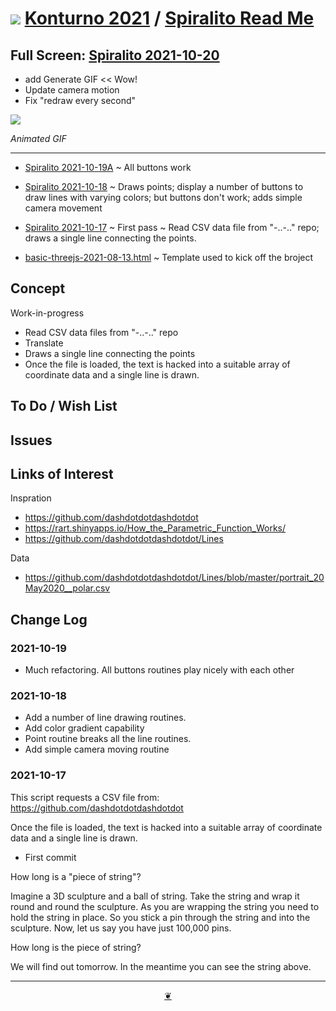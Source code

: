 # [![](https://pushme-pullyou.github.io/tootoo-2021/lib/assets/icons/mark-github.svg )](https://github.com/konturno/konturno.github.io/ "Source code on GitHub" ) [Konturno 2021]( https://konturno.github.io/ "Home page" )  / [Spiralito Read Me]( https://konturno.github.io/sandbox/spiralito/readme.html)


<!--@@@
<div class=iframe-resize ><iframe src=https://konturno.github.io/sandbox/spiralito/ height=100% width=100% ></iframe></div>
_"Spiralito" in a resizable window. One finger to rotate. Two to zoom._
@@@-->

## Full Screen: [Spiralito 2021-10-20]( https://konturno.github.io/sandbox/spiralito/r-2021-10-20/spiralito.html )

* add Generate GIF << Wow!
* Update camera motion
* Fix "redraw every second"

![]( https://konturno.github.io/images/2021-10-20-model.gif)

_Animated GIF_

***

* [Spiralito 2021-10-19A]( https://konturno.github.io/sandbox/spiralito/r-2021-10-19/spiralito.html ) ~ All buttons work

* [Spiralito 2021-10-18]( https://konturno.github.io/sandbox/spiralito/r-2021-10-18/spiralito.html ) ~ Draws points; display a number of buttons to draw lines with varying colors;  but buttons don't work; adds simple camera movement


* [Spiralito 2021-10-17]( https://konturno.github.io/sandbox/spiralito/r-2021-10-17/spiralito.html ) ~ First pass ~ Read CSV data file from "-..-.." repo; draws a single line connecting the points.

* [basic-threejs-2021-08-13.html]( https://github.com/konturno/konturno.github.io/blob/master/templates/basic-threejs-2021-08-13.html ) ~ Template used to kick off the broject

## Concept

Work-in-progress

* Read CSV data files from "-..-.." repo
* Translate
* Draws a single line connecting the points
* Once the file is loaded, the text is hacked into a suitable array of coordinate data and a single line is drawn.


## To Do / Wish List


## Issues


## Links of Interest

Inspration

* https://github.com/dashdotdotdashdotdot
* https://rart.shinyapps.io/How_the_Parametric_Function_Works/
* https://github.com/dashdotdotdashdotdot/Lines

Data
* https://github.com/dashdotdotdashdotdot/Lines/blob/master/portrait_20May2020__polar.csv

## Change Log

### 2021-10-19

* Much refactoring. All buttons routines play nicely with each other


### 2021-10-18

* Add a number of line drawing routines.
* Add color gradient capability
* Point routine breaks all the line routines.
* Add simple camera moving routine


### 2021-10-17

This script requests a CSV file from: https://github.com/dashdotdotdashdotdot

Once the file is loaded, the text is hacked into a suitable array of coordinate data and a single line is drawn.

* First commit

How long is a "piece of string"?

Imagine a 3D sculpture and a ball of string. Take the string and wrap it round and round the sculpture. As you are wrapping the string you need to hold the string in place. So you stick a pin through the string and into the sculpture. Now, let us say you have just 100,000 pins.

How long is the piece of string?

We will find out tomorrow. In the meantime you can see the string above.


***

<center title="Hello! Click me to go up to the top" ><a class=aDingbat href=javascript:window.scrollTo(0,0);> ❦ </a></center>
